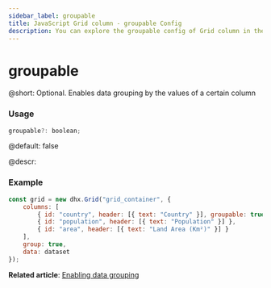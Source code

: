```yaml
---
sidebar_label: groupable
title: JavaScript Grid column - groupable Config 
description: You can explore the groupable config of Grid column in the documentation of the DHTMLX JavaScript UI library. Browse developer guides and API reference, try out code examples and live demos, and download a free 30-day evaluation version of DHTMLX Suite.
---
```


# groupable

@short: Optional. Enables data grouping by the values of a certain column

### Usage

~~~jsx
groupable?: boolean;
~~~

@default: false

@descr:
### Example

~~~jsx
const grid = new dhx.Grid("grid_container", {
    columns: [
        { id: "country", header: [{ text: "Country" }], groupable: true },
        { id: "population", header: [{ text: "Population" }] },
        { id: "area", header: [{ text: "Land Area (Km²)" }] }
    ],
    group: true,
    data: dataset
});
~~~

**Related article**: [Enabling data grouping](grid/usage.md#enabling-data-grouping)
